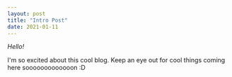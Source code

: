 ```yaml
---
layout: post
title: "Intro Post"
date: 2021-01-11
---
```


*Hello!*

I'm so excited about this cool blog. Keep an eye out for cool things coming here sooooooooooooon :D
